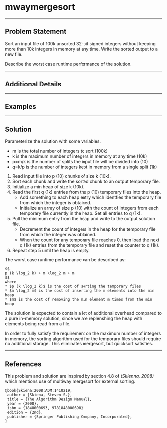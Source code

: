 # mwaymergesort

---
## Problem Statement
Sort an input file of 100k unsorted 32-bit signed integers without keeping
more than 10k integers in memory at any time.  Write the sorted output to a
new file.

Describe the worst case runtime performance of the solution.

---
## Additional Details

---
## Examples

---
## Solution
Parameterize the solution with some variables.
* m is the total number of integers to sort (100k)
* k is the maximum number of integers in memory at any time (10k)
* p=m/k is the number of splits the input file will be divided into (10)
* q=k/p is the number of integers kept in memory from a single split (1k)

1. Read input file into p (10) chunks of size k (10k).
2. Sort each chunk and write the sorted chunk to an output temporary file.
3. Initialize a min heap of size k (10k).
4. Read the first q (1k) entries from the p (10) temporary files into the heap.
    * Add something to each heap entry which identfies the temporary file from
      which the integer is obtained.
    * Initialize an array of size p (10) with the count of integers from each
      temporary file currently in the heap.  Set all entries to q (1k).
5. Pull the minimum entry from the heap and write to the output solution file.
    * Decrement the count of integers in the heap for the temporary file from
      which the integer was obtained.
    * When the count for any temporary file reaches 0, then load the next
      q (1k) entries from the temporary file and reset the counter to q (1k).
6. Repeat step 5 until the heap is empty.

The worst case runtime performance can be described as:
```
$$
p (k \log_2 k) + m \log_2 m + m
$$
where
* $p (k \log_2 k)$ is the cost of sorting the temporary files
* $m \log_2 m$ is the cost of inserting the m elements into the min heap
* $m$ is the cost of removing the min element m times from the min heap
```

The solution is expected to contain a lot of additional overhead compared to
a pure in-memory solution, since we are replenshing the heap with elements
being read from a file.

In order to fully satisfy the requirement on the maximum number of integers
in memory, the sorting algorithm used for the temporary files should require
no additional storage.  This eliminates mergesort, but quicksort satisfies.

---
## References

This problem and solution are inspired by section 4.8 of
<cite data-cite="Skiena:2008:ADM:1410219">(Skienna, 2008)</cite> which
mentions use of multiway mergesort for external sorting.

```
@book{Skiena:2008:ADM:1410219,
 author = {Skiena, Steven S.},
 title = {The Algorithm Design Manual},
 year = {2008},
 isbn = {1848000693, 9781848000698},
 edition = {2nd},
 publisher = {Springer Publishing Company, Incorporated},
}
```

